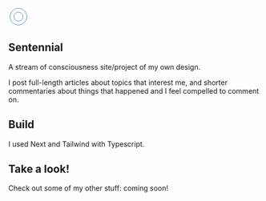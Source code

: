 <svg xmlns="http://www.w3.org/2000/svg" width="40" height="40" viewBox="0 0 40 40" fill="none">
  <path d="M19.9999 36.6667C29.2047 36.6667 36.6666 29.2048 36.6666 20C36.6666 10.7953 29.2047 3.33337 19.9999 3.33337C10.7952 3.33337 3.33325 10.7953 3.33325 20C3.33325 29.2048 10.7952 36.6667 19.9999 36.6667Z" stroke="#4D88B8" strokeWidth="6" strokeLinecap="round" strokeLinejoin="round"/>
  <path d="M20 29C24.9706 29 29 24.9706 29 20C29 15.0294 24.9706 11 20 11C15.0295 11 11 15.0294 11 20C11 24.9706 15.0295 29 20 29Z" stroke="#4D88B8" strokeWidth="6" strokeLinecap="round" strokeLinejoin="round"/>
</svg>

## Sentennial

A stream of consciousness site/project of my own design.

I post full-length articles about topics that interest me, and shorter commentaries about things that happened and I feel compelled to comment on.

## Build

I used Next and Tailwind with Typescript. 

## Take a look!

Check out some of my other stuff: coming soon!
